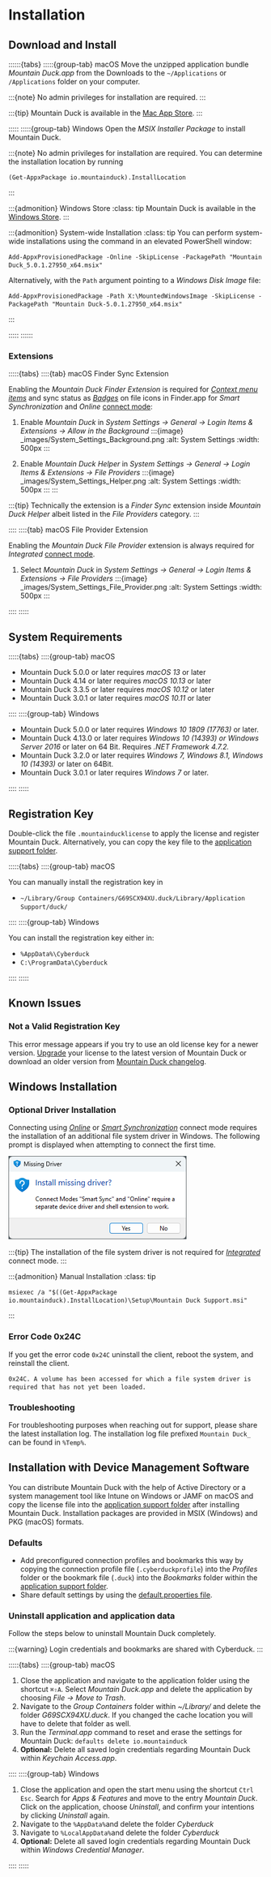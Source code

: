 Installation
====


## Download and Install
::::::{tabs}
:::::{group-tab} macOS
Move the unzipped application bundle *Mountain Duck.app* from the Downloads to the `~/Applications`  or `/Applications` folder on your computer.

:::{note}
No admin privileges for installation are required.
:::

:::{tip}
Mountain Duck is available in the [Mac App Store](https://mountainduck.io/buy/macappstore).
:::

:::::
:::::{group-tab} Windows
Open the *MSIX Installer Package* to install Mountain Duck.

:::{note}
No admin privileges for installation are required. You can determine the installation location by running 

```
(Get-AppxPackage io.mountainduck).InstallLocation
```
:::

:::{admonition} Windows Store
:class: tip
Mountain Duck is available in the [Windows Store](https://mountainduck.io/buy/windowsstore).
:::

:::{admonition} System-wide Installation
:class: tip
You can perform system-wide installations using the command in an elevated PowerShell window:
```
Add-AppxProvisionedPackage -Online -SkipLicense -PackagePath "Mountain Duck_5.0.1.27950_x64.msix"
```

Alternatively, with the `Path` argument pointing to a _Windows Disk Image_ file: 
```
Add-AppxProvisionedPackage -Path X:\MountedWindowsImage -SkipLicense -PackagePath "Mountain Duck-5.0.1.27950_x64.msix"
```
:::

:::::
::::::

### Extensions

:::::{tabs}
::::{tab} macOS Finder Sync Extension

Enabling the _Mountain Duck Finder Extension_ is required for *[Context menu items](../connect/sync.md#context-menu-options)* and sync status as *[Badges](../connect/sync.md#status-of-files)* on file icons in Finder.app for _Smart Synchronization_ and _Online_ [connect mode](../connect/index.md):

1. Enable _Mountain Duck_ in _System Settings → General → Login Items & Extensions → Allow in the Background_
    :::{image} _images/System_Settings_Background.png
    :alt: System Settings
    :width: 500px
    :::

2. Enable _Mountain Duck Helper_ in _System Settings → General → Login Items & Extensions → File Providers_
   :::{image} _images/System_Settings_Helper.png
   :alt: System Settings
   :width: 500px
   :::
   :::

:::{tip}
Technically the extension is a _Finder Sync_ extension inside _Mountain Duck Helper_ albeit listed in the _File Providers_ category.
:::

::::
::::{tab} macOS File Provider Extension

Enabling the _Mountain Duck File Provider_ extension is always required for _Integrated_ [connect mode](../connect/index.md). 

1. Select _Mountain Duck_ in _System Settings → General → Login Items & Extensions → File Providers_
  :::{image} _images/System_Settings_File_Provider.png
  :alt: System Settings
  :width: 500px
  :::

::::
:::::

## System Requirements

:::::{tabs}
::::{group-tab} macOS

- Mountain Duck 5.0.0 or later requires *macOS 13* or later
- Mountain Duck 4.14 or later requires *macOS 10.13* or later
- Mountain Duck 3.3.5 or later requires *macOS 10.12* or later
- Mountain Duck 3.0.1 or later requires *macOS 10.11* or later

::::
::::{group-tab} Windows

- Mountain Duck 5.0.0 or later requires *Windows 10 1809 (17763)* or later.
- Mountain Duck 4.13.0 or later requires *Windows 10 (14393) or Windows Server 2016* or later on 64 Bit. Requires *.NET Framework 4.7.2.*
- Mountain Duck 3.2.0 or later requires *Windows 7, Windows 8.1, Windows 10 (14393)* or later on 64Bit.
- Mountain Duck 3.0.1 or later requires *Windows 7* or later.

::::
:::::

## Registration Key

Double-click the file `.mountainducklicense` to apply the license and register Mountain Duck. Alternatively, you can copy the key file to the [application support folder](../support/index.md#application-support-folder).

:::::{tabs}
::::{group-tab} macOS

You can manually install the registration key in

- `~/Library/Group Containers/G69SCX94XU.duck/Library/Application Support/duck/`

::::
::::{group-tab} Windows

You can install the registration key either in:

- `%AppData%\Cyberduck`
- `C:\ProgramData\Cyberduck`

::::
:::::

## Known Issues

### Not a Valid Registration Key

This error message appears if you try to use an old license key for a newer version.
[Upgrade](https://mountainduck.io/buy/upgrade/) your license to the latest version of Mountain Duck or download an older version from [Mountain Duck changelog](https://mountainduck.io/changelog/).

## Windows Installation

### Optional Driver Installation
Connecting using [_Online_](../connect/online.md) or [_Smart Synchronization_](../connect/sync.md) connect mode requires the installation of an additional file system driver in Windows. The following prompt is displayed when attempting to connect the first time.

![CBFS Driver Installation](_images/CBFS_Driver_Installation.png)

:::{tip}
The installation of the file system driver is not required for [_Integrated_](../connect/integrated.md) connect mode.
:::

:::{admonition} Manual Installation
:class: tip
```
msiexec /a "$((Get-AppxPackage io.mountainduck).InstallLocation)\Setup\Mountain Duck Support.msi"
```
:::

### Error Code 0x24C 

If you get the error code `0x24C` uninstall the client, reboot the system, and reinstall the client.

```
0x24C. A volume has been accessed for which a file system driver is required that has not yet been loaded.
```

### Troubleshooting 

For troubleshooting purposes when reaching out for support, please share the latest installation log. The installation log file prefixed `Mountain Duck_` can be found in `%Temp%`.

## Installation with Device Management Software

You can distribute Mountain Duck with the help of Active Directory or a system management tool like Intune on Windows or JAMF on macOS and copy the license file into the [application support folder](../support/index.md#application-support-folder) after installing Mountain Duck. Installation packages are provided in MSIX (Windows) and PKG (macOS) formats.

### Defaults

- Add preconfigured connection profiles and bookmarks this way by copying the connection profile file (`.cyberduckprofile`) into the *Profiles* folder or the bookmark file (`.duck`) into the *Bookmarks* folder within the [application support folder](../support/index.md#application-support-folder).
- Share default settings by using the [default.properties file](../preferences.md#hidden-configuration-options). 

### Uninstall application and application data

Follow the steps below to uninstall Mountain Duck completely.

:::{warning}
Login credentials and bookmarks are shared with Cyberduck.
:::

:::::{tabs}
::::{group-tab} macOS

1. Close the application and navigate to the application folder using the shortcut `⌘⇧A`. Select *Mountain Duck.app* and delete the application by choosing *File → Move to Trash*.
2. Navigate to the *Group Containers* folder within *~/Library/* and delete the folder *G69SCX94XU.duck*. If you changed the cache location you will have to delete that folder as well.
3. Run the _Terminal.app_ command to reset and erase the settings for Mountain Duck:
	`defaults delete io.mountainduck`
4. **Optional:** Delete all saved login credentials regarding Mountain Duck within *Keychain Access.app*.

::::
::::{group-tab} Windows

1. Close the application and open the start menu using the shortcut `Ctrl Esc`. Search for *Apps & Features* and move to the entry *Mountain Duck*. Click on the application, choose *Uninstall*, and confirm your intentions by clicking *Uninstall* again.
2. Navigate to the `%AppData%`and delete the folder *Cyberduck*
3. Navigate to `%LocalAppData%`and delete the folder *Cyberduck*
4. **Optional:** Delete all saved login credentials regarding Mountain Duck within *Windows Credential Manager*.

::::
:::::